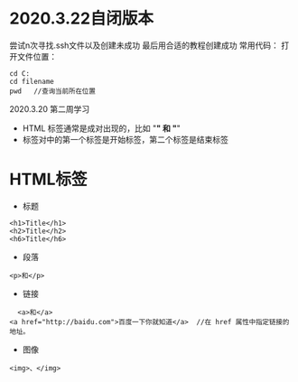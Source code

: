 # 2020.3.22自闭版本
尝试n次寻找.ssh文件以及创建未成功
最后用合适的教程创建成功
常用代码：
打开文件位置：
```
cd C:
cd filename
pwd   //查询当前所在位置
```
2020.3.20 第二周学习
- HTML 标签通常是成对出现的，比如 "<b>" 和 "</b>"
- 标签对中的第一个标签是开始标签，第二个标签是结束标签

# HTML标签
- 标题
```
<h1>Title</h1>
<h2>Title</h2>
<h6>Title</h6>
```
- 段落
```
<p>和</p>
```
 - 链接
```
  <a>和</a>
<a href="http://baidu.com">百度一下你就知道</a>  //在 href 属性中指定链接的地址。
```
- 图像
```
<img>、</img>
```
